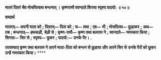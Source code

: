 **मातरं पितरं चैव मोचयित्वाथ बन्धनात् ।** **कृष्णरामौ ववन्दाते शिरसा स्पृश्य पादयो: ॥ ५०॥** 

**शब्दार्थ** 

**मातरम्—** **अपनी माता को** **; पितरम्—** **पिता को** **; च—** **तथा** **; एव—** **भी** **; मोचयित्वा—** **छुड़ाकर** **; अथ—** **तब** **; बन्धनात्—** **हथकड़ी,** **बेड़ी से** **; कृष्ण-रामौ—** **कृष्ण तथा बलराम ने** **; ववन्दाते—** **नमस्कार किया** **; शिरसा—** **सिर से** **; स्पृश्य—** **छूकर** **; पादयो:—** **उनके** **पैर।** **.** 

**तत्पश्चात् कृष्ण तथा बलराम ने अपने माता-पिता को बन्धन से छुड़ाया और अपने सिर से** **उनके पैरों को छूकर उन्हें नमस्कार किया।** **** 